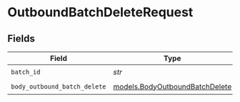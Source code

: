 # OutboundBatchDeleteRequest


## Fields

| Field                                                                  | Type                                                                   | Required                                                               | Description                                                            |
| ---------------------------------------------------------------------- | ---------------------------------------------------------------------- | ---------------------------------------------------------------------- | ---------------------------------------------------------------------- |
| `batch_id`                                                             | *str*                                                                  | :heavy_check_mark:                                                     | N/A                                                                    |
| `body_outbound_batch_delete`                                           | [models.BodyOutboundBatchDelete](../models/bodyoutboundbatchdelete.md) | :heavy_check_mark:                                                     | N/A                                                                    |